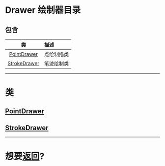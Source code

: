 # Drawer 绘制器目录

## 包含
|类|描述|
|:---:|:---|
|[PointDrawer](#pointdrawer)|点绘制描类|
|[StrokeDrawer](#strokedrawer)|笔迹绘制类|


---
# 类
## [PointDrawer](./PointDrawer.hpp)

## [StrokeDrawer](./StrokeDrawer.h)


---
# 想要[返回](../README.md)?